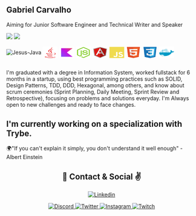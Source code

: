
## Gabriel Carvalho

Aiming for Junior Software Engineer and Technical Writer and Speaker


<div>

<img height="180em" src="https://github-readme-stats.vercel.app/api?username=NHDrizzt&show_icons=true&theme=tokyonight&include_all_commits=true&count_private=true"/>
<img height="180em" src="https://github-readme-stats.vercel.app/api/top-langs/?username=NHDrizzt&layout=compact&langs_count=7&theme=tokyonight"/>
</div> 

 <div style="display: inline_block"><br>
  <img align="center" alt="Jesus-Java" height="30" width="40" src="https://cdn.jsdelivr.net/gh/devicons/devicon/icons/react/react-original.svg" />
  <img align="center" alt="Jesus-Java" height="30" width="40" src="https://raw.githubusercontent.com/devicons/devicon/master/icons/java/java-plain.svg"> 
  <img align="center" alt="Jesus-Kotlin" height="30" width="40" src="https://raw.githubusercontent.com/devicons/devicon/master/icons/kotlin/kotlin-original.svg"> 
  <img align="center" alt="Jesus-Nodejs" height="30" width="40" src="https://raw.githubusercontent.com/devicons/devicon/master/icons/nodejs/nodejs-plain.svg"> 
  <img align="center" alt="Jesus-Angularjs" height="30" width="40" src="https://raw.githubusercontent.com/devicons/devicon/master/icons/angularjs/angularjs-original.svg"> 
  <img align="center" alt="Jesus-Js" height="30" width="40" src="https://raw.githubusercontent.com/devicons/devicon/master/icons/javascript/javascript-plain.svg">
  <img align="center" alt="Jesus-HTML" height="30" width="40" src="https://raw.githubusercontent.com/devicons/devicon/master/icons/html5/html5-original.svg">
  <img align="center" alt="Jesus-CSS" height="30" width="40" src="https://raw.githubusercontent.com/devicons/devicon/master/icons/css3/css3-original.svg">
  <img align="center" alt="Jesus-Docker" height="30" width="40" src="https://raw.githubusercontent.com/devicons/devicon/master/icons/docker/docker-plain.svg">
</div>

## 
I'm graduated with a degree in Information System, worked fullstack for 6 months in a startup, using best programming practices such as SOLID, Design Patterns, TDD, DDD, Hexagonal, among others, and know about scrum ceremonies (Sprint Planning, Daily Meeting, Sprint Review and Retrospective), focusing on problems and solutions everyday. I'm Always open to new challenges and ready to face changes.

I'm currently working on a specialization with Trybe.
-------------------------------------------------------

🌍"If you can't explain it simply, you don't understand it well enough" - Albert Einstein


  <div align="center">
    <h2>🧔 Contact & Social ✌</h2>
</div>
<p align="center">
  <a href="https://www.linkedin.com/in/gabriel-de-sousa-carvalho/">
  <img alt="Linkedin" src="https://img.shields.io/badge/Gabriel_Carvalho-%231DA1F2.svg?style=for-the-badge&logo=Linkedin&logoColor=white"/>
  </a>
</p>
<div align="center">
</div>
<p align="center">
    <a href="https://discord.com/users/242040259884351488">
        <img alt="Discord" src="https://img.shields.io/badge/rokol%238115-%237289DA.svg?style=for-the-badge&logo=discord&logoColor=white"/>
    </a>
    <a href="https://twitter.com/">
        <img alt="Twitter" src="https://img.shields.io/badge/nhdrizzt-%231DA1F2.svg?style=for-the-badge&logo=Twitter&logoColor=white"/>
    </a>
    <a href="https://www.instagram.com/Gabs.Nhd/">
        <img alt="Instagram" src="https://img.shields.io/badge/Gabs.Nhd-%23E4405F.svg?style=for-the-badge&logo=Instagram&logoColor=white"/>
    </a>
    <a href="https://www.twitch.tv/sintreki">
        <img alt="Twitch" src="https://img.shields.io/badge/sintreki-%239146FF.svg?style=for-the-badge&logo=Twitch&logoColor=white"/>
    </a>
</p>



